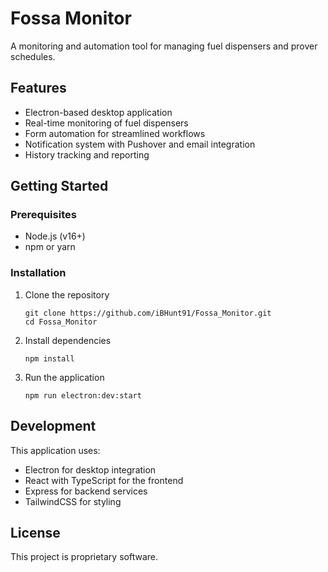 # Fossa Monitor

A monitoring and automation tool for managing fuel dispensers and prover schedules.

## Features

- Electron-based desktop application
- Real-time monitoring of fuel dispensers
- Form automation for streamlined workflows
- Notification system with Pushover and email integration
- History tracking and reporting

## Getting Started

### Prerequisites

- Node.js (v16+)
- npm or yarn

### Installation

1. Clone the repository
   ```
   git clone https://github.com/iBHunt91/Fossa_Monitor.git
   cd Fossa_Monitor
   ```

2. Install dependencies
   ```
   npm install
   ```

3. Run the application
   ```
   npm run electron:dev:start
   ```

## Development

This application uses:
- Electron for desktop integration
- React with TypeScript for the frontend
- Express for backend services
- TailwindCSS for styling

## License

This project is proprietary software. 